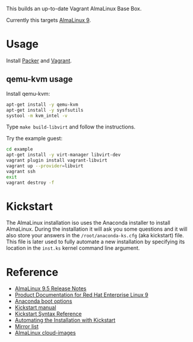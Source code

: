 This builds an up-to-date Vagrant AlmaLinux Base Box.

Currently this targets [AlmaLinux 9](https://almalinux.org/).

# Usage

Install [Packer](https://www.packer.io/) and [Vagrant](https://www.vagrantup.com/).

## qemu-kvm usage

Install qemu-kvm:

```bash
apt-get install -y qemu-kvm
apt-get install -y sysfsutils
systool -m kvm_intel -v
```

Type `make build-libvirt` and follow the instructions.

Try the example guest:

```bash
cd example
apt-get install -y virt-manager libvirt-dev
vagrant plugin install vagrant-libvirt
vagrant up --provider=libvirt
vagrant ssh
exit
vagrant destroy -f
```

# Kickstart

The AlmaLinux installation iso uses the Anaconda installer to install AlmaLinux.
During the installation it will ask you some questions and it will also
store your answers in the `/root/anaconda-ks.cfg` (aka kickstart) file.
This file is later used to fully automate a new installation by specifying
its location in the `inst.ks` kernel command line argument.

# Reference

* [AlmaLinux 9.5 Release Notes](https://wiki.almalinux.org/release-notes/9.5.html)
* [Product Documentation for Red Hat Enterprise Linux 9](https://access.redhat.com/documentation/en-us/red_hat_enterprise_linux/9)
* [Anaconda boot options](https://anaconda-installer.readthedocs.io/en/latest/boot-options.html)
* [Kickstart manual](http://pykickstart.readthedocs.io/en/latest/kickstart-docs.html)
* [Kickstart Syntax Reference](https://access.redhat.com/documentation/en-us/red_hat_enterprise_linux/9/html/performing_an_advanced_rhel_installation/kickstart_references)
* [Automating the Installation with Kickstart](https://access.redhat.com/documentation/en-us/red_hat_enterprise_linux/9/html/performing_an_advanced_rhel_installation/performing_an_automated_installation_using_kickstart)
* [Mirror list](https://mirrors.almalinux.org)
* [AlmaLinux cloud-images](https://github.com/AlmaLinux/cloud-images)
